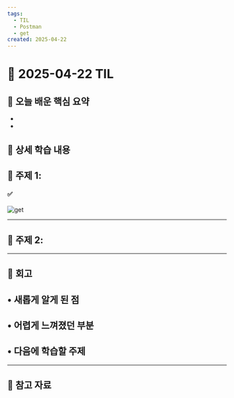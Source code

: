 ```yaml
---
tags:
  - TIL
  - Postman
  - get
created: 2025-04-22
---
```


# 📘 2025-04-22 TIL


## 📌 오늘 배운 핵심 요약
- 
- 

## 🧠 상세 학습 내용

## 📍 주제 1:  




#### ✅ 


![get](https://seonohblog.netlify.app/assets/get.png)


---

## 📍 주제 2:  






---
## 💭 회고

• **새롭게 알게 된 점**
- 

• **어렵게 느껴졌던 부분**
- 

• **다음에 학습할 주제**
- 

---

## 🔗 참고 자료

